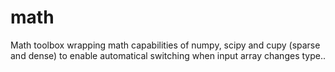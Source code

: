 # math
Math toolbox wrapping math capabilities of numpy, scipy and cupy (sparse and dense) to enable automatical switching when input array changes type..
